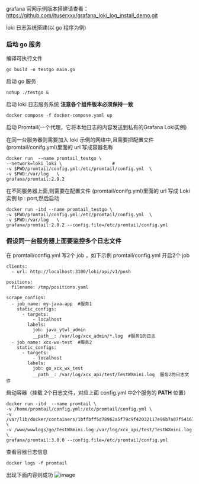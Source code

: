 
grafana 官网示例版本搭建请查看：https://github.com/ituserxxx/grafana_loki_log_install_demo.git

loki  日志系统搭建(以 go 程序为例)

### 启动 go 服务

编译可执行文件
```
go build -o testgo main.go
```

启动 go 服务
```
nohup ./testgo &
```

启动 loki 日志服务系统 **注意各个组件版本必须保持一致**
```
docker compose -f docker-compose.yaml up
```

启动 Promtail(一个代理，它将本地日志的内容发送到私有的Grafana Loki实例)

在同一台服务器则需要加入 loki 示例的网络中,且需要把配置文件 (promtail/conifg.yml)里面的 url 写成容器名称
```
docker run  --name promtail_testgo \
--network=loki_loki \                   # 
-v $PWD/promtail/config.yml:/etc/promtail/config.yml  \
-v $PWD:/var/log   \
grafana/promtail:2.9.2
```

在不同服务器上面,则需要在配置文件 (promtail/conifg.yml)里面的 url 写成 Loki 实例 Ip : port,然后启动
```
docker run -itd --name promtail_testgo \
-v $PWD/promtail/config.yml:/etc/promtail/config.yml  \
-v $PWD:/var/log   \
grafana/promtail:2.9.2 --config.file=/etc/promtail/config.yml
```

### 假设同一台服务器上面要监控多个日志文件

在 promtail/config.yml 写2个 job ，如下示例  promtail/config.yml 开启2个 job 
```
clients:
  - url: http://localhost:3100/loki/api/v1/push

positions:
  filename: /tmp/positions.yaml

scrape_configs:
  - job_name: my-java-app  #服务1
    static_configs:
      - targets:
          - localhost
        labels:
          job: java_ytwl_admin
          __path__: /var/log/xcx_admin/*.log  #服务1的日志
  - job_name: xcx-wx-test  #服务2
    static_configs:
      - targets:
          - localhost
        labels:
          job: go_xcx_wx_test
          __path__: /var/log/xcx_api/test/TestWXmini.log  服务2的日志文件

```
启动容器（挂载 2个日志文件，对应上面 config.yml 中2个服务的 __PATH__ 位置）

```
docker run -itd  --name promtail \
-v /home/promtail/config.yml:/etc/promtail/config.yml \
-v /var/lib/docker/containers/1bffbff5d78962a5f79c9f42032117e96b7a87f54167d41c52432b74b0a8fc40:/var/log/xcx_admin \  
-v /www/wwwlogs/go/TestWXmini.log:/var/log/xcx_api/test/TestWXmini.log \
grafana/promtail:3.0.0 --config.file=/etc/promtail/config.yml
```
查看容器日志信息
```
docker logs -f promtail
```
出现下面内容则成功
![image](https://github.com/ituserxxx/Loki/assets/66945660/25d66e89-137f-40b2-9fd4-62f84942bdd1)

